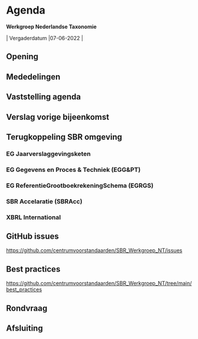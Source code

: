 # Agenda
 **Werkgroep Nederlandse Taxonomie**

| Vergaderdatum |07-06-2022 |

## Opening
## Mededelingen
## Vaststelling agenda
## Verslag vorige bijeenkomst
## Terugkoppeling SBR omgeving
### EG Jaarverslaggevingsketen
### EG Gegevens en Proces &amp; Techniek (EGG&amp;PT)
### EG ReferentieGrootboekrekeningSchema (EGRGS)
### SBR Accelaratie (SBRAcc)
### XBRL International
## GitHub issues 
https://github.com/centrumvoorstandaarden/SBR_Werkgroep_NT/issues
## Best practices
https://github.com/centrumvoorstandaarden/SBR_Werkgroep_NT/tree/main/best_practices
## Rondvraag
## Afsluiting
